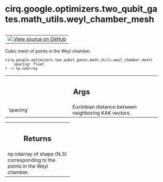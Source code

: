 <div itemscope itemtype="http://developers.google.com/ReferenceObject">
<meta itemprop="name" content="cirq.google.optimizers.two_qubit_gates.math_utils.weyl_chamber_mesh" />
<meta itemprop="path" content="Stable" />
</div>

# cirq.google.optimizers.two_qubit_gates.math_utils.weyl_chamber_mesh

<!-- Insert buttons and diff -->

<table class="tfo-notebook-buttons tfo-api" align="left">

<td>
  <a target="_blank" href="https://github.com/quantumlib/cirq/tree/master/cirq/google/optimizers/two_qubit_gates/math_utils.py">
    <img src="https://www.tensorflow.org/images/GitHub-Mark-32px.png" />
    View source on GitHub
  </a>
</td>
</table>



Cubic mesh of points in the Weyl chamber.

<pre class="devsite-click-to-copy prettyprint lang-py tfo-signature-link">
<code>cirq.google.optimizers.two_qubit_gates.math_utils.weyl_chamber_mesh(
    spacing: float
) -> np.ndarray
</code></pre>



<!-- Placeholder for "Used in" -->


<!-- Tabular view -->
 <table class="responsive fixed orange">
<colgroup><col width="214px"><col></colgroup>
<tr><th colspan="2"><h2 class="add-link">Args</h2></th></tr>

<tr>
<td>
`spacing`
</td>
<td>
Euclidean distance between neighboring KAK vectors.
</td>
</tr>
</table>



<!-- Tabular view -->
 <table class="responsive fixed orange">
<colgroup><col width="214px"><col></colgroup>
<tr><th colspan="2"><h2 class="add-link">Returns</h2></th></tr>
<tr class="alt">
<td colspan="2">
np.ndarray of shape (N,3) corresponding to the points in the Weyl
chamber.
</td>
</tr>

</table>

